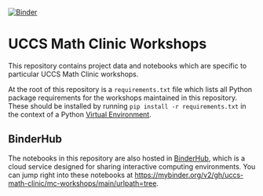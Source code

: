 [![Binder](https://mybinder.org/badge_logo.svg)](https://mybinder.org/v2/gh/uccs-math-clinic/mc-workshops/main?urlpath=tree)
# UCCS Math Clinic Workshops

This repository contains project data and notebooks which are specific to particular UCCS Math Clinic workshops.

At the root of this repository is a `requirements.txt` file which lists all Python package requirements for the 
workshops maintained in this repository. These should be installed by running `pip install -r requirements.txt` in the
context of a Python [Virtual Environment](2022/02-16-2022_InstallingPythonJupyter/installing-python-jupyter.pdf).

## BinderHub

The notebooks in this repository are also hosted in [BinderHub](https://mybinder.readthedocs.io/en/latest/), which is
a cloud service designed for sharing interactive computing environments. You can jump right into these notebooks at 
https://mybinder.org/v2/gh/uccs-math-clinic/mc-workshops/main/urlpath=tree.

